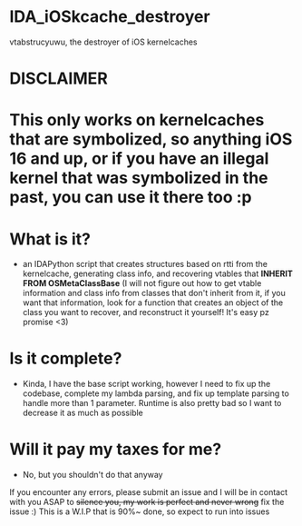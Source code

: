 # IDA_iOSkcache_destroyer
vtabstrucyuwu, the destroyer of iOS kernelcaches

# DISCLAIMER
# This only works on kernelcaches that are symbolized, so anything iOS 16 and up, or if you have an illegal kernel that was symbolized in the past, you can use it there too :p 

# What is it?
- an IDAPython script that creates structures based on rtti from the kernelcache, generating class info, and recovering vtables that **INHERIT FROM OSMetaClassBase** (I will not figure out how to get vtable information and class info from classes that don't inherit from it, if you want that information, look for a function that creates an object of the class you want to recover, and reconstruct it yourself! It's easy pz promise <3)

# Is it complete?
- Kinda, I have the base script working, however I need to fix up the codebase, complete my lambda parsing, and fix up template parsing to handle more than 1 parameter. Runtime is also pretty bad so I want to decrease it as much as possible

# Will it pay my taxes for me?
- No, but you shouldn't do that anyway

If you encounter any errors, please submit an issue and I will be in contact with you ASAP to ~~silence you, my work is perfect and never wrong~~ fix the issue :)
This is a W.I.P that is 90%~ done, so expect to run into issues
